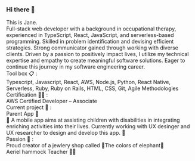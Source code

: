 ### Hi there 👋

<!--
**janechodance/janechodance** is a ✨ _special_ ✨ repository because its `README.md` (this file) appears on your GitHub profile.

Here are some ideas to get you started:

- 🔭 I’m currently working on ...
- 🌱 I’m currently learning ...
- 👯 I’m looking to collaborate on ...
- 🤔 I’m looking for help with ...
- 💬 Ask me about ...
- 📫 How to reach me: ...
- 😄 Pronouns: ...
- ⚡ Fun fact: ...
-->

This is Jane.<br />
Full-stack web developer with a background in occupational therapy, experienced in TypeScript, React, JavaScript, and serverless-based programming. Skilled in problem identification and devising efficient strategies. Strong communicator gained through working with diverse clients. Driven by a passion to positively impact lives, I utilize my technical expertise and empathy to create meaningful software solutions. Eager to continue this journey in my software engineering career.
<br />
Tool box :clipboard: :<br />
Typescript, Javascript, React, AWS, Node.js, Python, React Native, Serverless, Ruby, Ruby on Rails, HTML, CSS, Git, Agile Methodologies  <br />
Certification 👩‍🎓 :<br />
AWS Certified Developer – Associate <br />
Current project :crystal_ball: :<br />
Parent App 🌱 <br/>
:star2: A mobile app aims at assisting children with disabilities in integrating enriching activities into their lives. Currently working with UX desinger and UX researcher to design and develop this app. :star2: <br />
Passion :purple_heart: : <br />
Proud creator of a jewlery shop called :elephant:The colors of elephant:elephant: <br />
Aeriel hammock Teacher 🧘‍♀️
